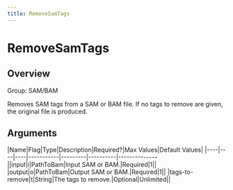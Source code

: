 ```yaml
---
title: RemoveSamTags
---
```


# RemoveSamTags

## Overview
Group: SAM/BAM

Removes SAM tags from a SAM or BAM file.  If no tags to remove are given, the original file is produced.

## Arguments

|Name|Flag|Type|Description|Required?|Max Values|Default Values|
|----|----|----|-----------|---------|----------|--------------||input|i|PathToBam|Input SAM or BAM.|Required|1||
|output|o|PathToBam|Output SAM or BAM.|Required|1||
|tags-to-remove|t|String|The tags to remove.|Optional|Unlimited||

